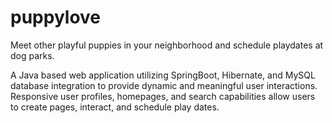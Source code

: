 # puppylove
Meet other playful puppies in your neighborhood and schedule playdates at dog parks.

A Java based web application utilizing SpringBoot, Hibernate, and MySQL database integration to provide dynamic 
and meaningful user interactions. Responsive user profiles, homepages, and search capabilities allow users to 
create pages, interact, and schedule play dates.

